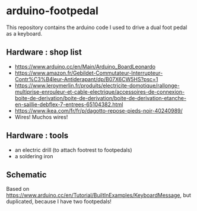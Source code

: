 # arduino-footpedal

This repository contains the arduino code I used to drive a dual foot pedal as a keyboard.

## Hardware : shop list

- https://www.arduino.cc/en/Main/Arduino_BoardLeonardo
- https://www.amazon.fr/Gebildet-Commutateur-Interrupteur-Contr%C3%B4leur-Antiderapant/dp/B07X6CW5HS?psc=1
- https://www.leroymerlin.fr/produits/electricite-domotique/rallonge-multiprise-enrouleur-et-cable-electrique/accessoires-de-connexion-boite-de-derivation/boite-de-derivation/boite-de-derivation-etanche-en-saillie-debflex-7-entrees-65104382.html
- https://www.ikea.com/fr/fr/p/dagotto-repose-pieds-noir-40240989/
- Wires! Muchos wires!

## Hardware : tools

- an electric drill (to attach footrest to footpedals)
- a soldering iron

## Schematic

Based on https://www.arduino.cc/en/Tutorial/BuiltInExamples/KeyboardMessage, but duplicated, because I have two footpedals!
